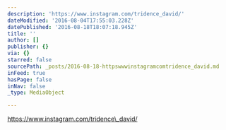 ```yaml
---
description: 'https://www.instagram.com/tridence_david/'
dateModified: '2016-08-04T17:55:03.228Z'
datePublished: '2016-08-18T18:07:18.945Z'
title: ''
author: []
publisher: {}
via: {}
starred: false
sourcePath: _posts/2016-08-18-httpswwwinstagramcomtridence_david.md
inFeed: true
hasPage: false
inNav: false
_type: MediaObject

---
```

https://www.instagram.com/tridence\_david/